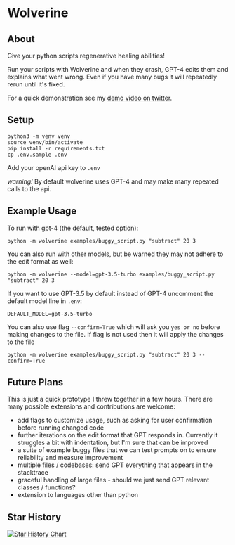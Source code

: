 # Wolverine

## About

Give your python scripts regenerative healing abilities!

Run your scripts with Wolverine and when they crash, GPT-4 edits them and explains what went wrong. Even if you have many bugs it will repeatedly rerun until it's fixed.

For a quick demonstration see my [demo video on twitter](https://twitter.com/bio_bootloader/status/1636880208304431104).

## Setup

    python3 -m venv venv
    source venv/bin/activate
    pip install -r requirements.txt
    cp .env.sample .env

Add your openAI api key to `.env`

_warning!_ By default wolverine uses GPT-4 and may make many repeated calls to the api.

## Example Usage

To run with gpt-4 (the default, tested option):

    python -m wolverine examples/buggy_script.py "subtract" 20 3

You can also run with other models, but be warned they may not adhere to the edit format as well:

    python -m wolverine --model=gpt-3.5-turbo examples/buggy_script.py "subtract" 20 3

If you want to use GPT-3.5 by default instead of GPT-4 uncomment the default model line in `.env`:

    DEFAULT_MODEL=gpt-3.5-turbo

You can also use flag `--confirm=True` which will ask you `yes or no` before making changes to the file. If flag is not used then it will apply the changes to the file

    python -m wolverine examples/buggy_script.py "subtract" 20 3 --confirm=True

## Future Plans

This is just a quick prototype I threw together in a few hours. There are many possible extensions and contributions are welcome:

- add flags to customize usage, such as asking for user confirmation before running changed code
- further iterations on the edit format that GPT responds in. Currently it struggles a bit with indentation, but I'm sure that can be improved
- a suite of example buggy files that we can test prompts on to ensure reliability and measure improvement
- multiple files / codebases: send GPT everything that appears in the stacktrace
- graceful handling of large files - should we just send GPT relevant classes / functions?
- extension to languages other than python

## Star History

[![Star History Chart](https://api.star-history.com/svg?repos=biobootloader/wolverine&type=Date)](https://star-history.com/#biobootloader/wolverine)
